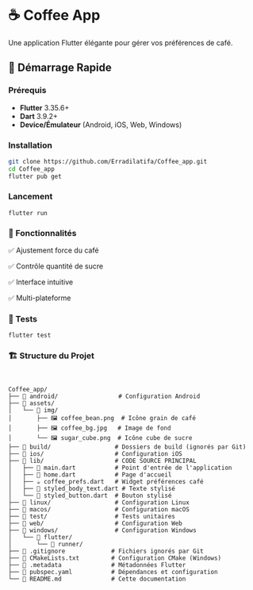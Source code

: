 # ☕ Coffee App

Une application Flutter élégante pour gérer vos préférences de café.

## 🚀 Démarrage Rapide

### Prérequis

- **Flutter** 3.35.6+
- **Dart** 3.9.2+
- **Device/Émulateur** (Android, iOS, Web, Windows)

### Installation

```bash
git clone https://github.com/Erradilatifa/Coffee_app.git
cd Coffee_app
flutter pub get
```

### Lancement
```
flutter run
```
### 📱 Fonctionnalités
✅ Ajustement force du café

✅ Contrôle quantité de sucre

✅ Interface intuitive

✅ Multi-plateforme


### 🧪 Tests
```
flutter test

```

### 🏗️ Structure du Projet


```


Coffee_app/
├── 📁 android/                 # Configuration Android
├── 📁 assets/                  
│   └── 📁 img/
│       ├── 🖼️ coffee_bean.png  # Icône grain de café
│       ├── 🖼️ coffee_bg.jpg   # Image de fond
│       └── 🖼️ sugar_cube.png  # Icône cube de sucre
├── 📁 build/                  # Dossiers de build (ignorés par Git)
├── 📁 ios/                    # Configuration iOS
├── 📁 lib/                    # CODE SOURCE PRINCIPAL
│   ├── 🎯 main.dart           # Point d'entrée de l'application
│   ├── 🎯 home.dart           # Page d'accueil
│   ├── ☕ coffee_prefs.dart   # Widget préférences café
│   ├── 🎨 styled_body_text.dart # Texte stylisé
│   └── 🎨 styled_button.dart  # Bouton stylisé
├── 📁 linux/                  # Configuration Linux
├── 📁 macos/                  # Configuration macOS  
├── 📁 test/                   # Tests unitaires
├── 📁 web/                    # Configuration Web
├── 📁 windows/                # Configuration Windows
│   └── 📁 flutter/
│       └── 📁 runner/
├── 📄 .gitignore             # Fichiers ignorés par Git
├── 📄 CMakeLists.txt         # Configuration CMake (Windows)
├── 📄 .metadata              # Métadonnées Flutter
├── 📄 pubspec.yaml           # Dépendances et configuration
└── 📄 README.md              # Cette documentation
```

